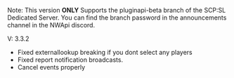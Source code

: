 Note: This version **ONLY** Supports the pluginapi-beta branch of the SCP:SL Dedicated Server. You can find the branch password in the announcements channel in the NWApi discord.

V: 3.3.2
 - Fixed externallookup breaking if you dont select any players
 - Fixed report notification broadcasts.
 - Cancel events properly